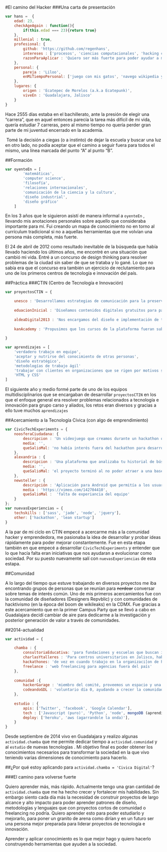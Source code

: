 #El camino del Hacker
###Una carta de presentación

```javascript
var hans =  {
	edad: 23,
	checkAgeAgain : function(){
		if(this.edad === 23){return true}
	},
	millenial : true,
	profesional: {
		github: 'https://github.com/regenhans',
		intereses : ['procesos', 'ciencias computacionales', 'hacking civico', 'cultura hacker', 'diseño', 'gatos'],
		razonParaAplicar : 'Quiero ser más fuerte para poder ayudar a más personas',
	},
	personal: {
		pareja : 'Liloo',
		enMiTiempoPersonal: ['juego con mis gatos', 'navego wikipedia y reddit', 'compongo música', 'salgo a caminar con Liloo en búsqueda de aventuras']
	},
	lugares: {
		origen : 'Ecatepec de Morelos (a.k.a Ecatepunk)',
		viveEn : 'Guadalajara, Jalisco'	
	}
}
```


Hace 2555 días estaba en el bachillerato, ante la presión de elegir una “carrera”,  que en aquel entonces parecía la tarea más difícil de mi vida, quería estudiar 7 carreras, pero al mismo tiempo no quería perder gran parte de mi juventud encerrado en la academia.

 Tomé la decisión a ciegas (o a instinto) de dejar la escuela y buscar una luz en otro lado, no podía aceptar que el camino a seguir fuera para todos el mismo, una línea marcada del punto “A” al punto “B”. 



##Formación

~~~javascript
var oyenteEn = [
		'matemáticas', 
		'computer science', 
		'filosofía', 
		'relaciones internacionales',
		'comunicación de la ciencia y la cultura', 
		'diseño industrial',
		'diseño gráfico'
	]
~~~


En los 3 años que le siguieron asistí de manera informal a ```oyenteEn``` , llevando mis anotaciones personales sobre aquello que consideraba importante para mí. Fui creando un mapa de conocimiento no en torno al currículum tradicional si no a aquellas herramientas que me volvían una persona más completa, más fuerte.

El 24 de abril de 2012 como resultado inevitable de la búsqueda que había llevado haciendo los últimos años, me encontré en una situación que cambió mi vida. Entré a un concurso de design thinking para resolver problemas de la ciudad  sin saber de que se trataba y lo gané. Lo que no sabía era que el concurso era también un ejercicio de reclutamiento para uno de los primeros centros de tecnología e innovación del país.


##Práctica
###CTIN (Centro de Tecnología e Innovación)

```javascript
var proyectosCTIN = {

	unesco : 'Desarrollamos estrategias de comunicación para la preservación y conscientización del valor histórico y cultural del arte rupestre :http://soyrupestre.com.mx/',
	
	eduacionInicial : 'Diseñamos contenidos digitales gratuitos para padres de familia http://educacioninicial.mx/',
	
	aldeaDigital2013 : 'Nos encargamos del diseño e implementación de talleres de introducción al uso de tecnología para el que en ese entonces quería convertirse en el evento de inclusión digital más grande del mundo (SPOILER ALERT!: lo logramos)',
	
	kanAcademy : 'Propusimos que los cursos de la plataforma fueran subtitulados o doblados al español, con el apoyo del Instituto Carlos Slim fue posible (Además conocí a Salman Khan :) )'
	
}

var aprendizajes = [
	'verdadero trabajo en equipo',
	'aceptar y nutrirse del conocimiento de otras personas',
	'diseño estratégico',
	'metodologías de trabajo ágil'
	'trabajar con clientes en organizaciones que se rigen por motivos superiores (política)',
	'HTML y CSS'
]
```


El siguiente año y medio formé parte de uno de los equipos multidisciplinarios que se encargaban de  desarrollar ```proyectosCTIN``` en los que el enfoque general era resolver problemas relacionados a tecnología e innovación para grupo carso y aliados, los retos eran diversos y gracias a ello tuve muchos ```aprendizajes```
 
##Acercamiento a la Tecnología Cívica (con algo de emprendimiento)

```javascript
var CivicTechExperiments = {
	noosferaCiudadana: {
		descripcion : 'Un videojuego que creamos durante un hackathon organizado por ONU-Hábitat para enseñar a los niños principalmente conceptos elementales de ciudadanía',
		media: '',
		queSalioMal: 'no había interés fuera del hackathon para desarrollar el proyecto'
	},
	alexandria : {
		descripcion : 'Una plataforma que analizaba tu historial de búsquedas en google para identificar tu estilo de aprendizaje y ofrecerte contenidos "a medida" para la auto-educación',
		media: '',
		queSalioMal: 'el proyecto terminó al no poder atraer a una base de usuarios lo suficiente mente interesante para los inversionistas'
	},
	newsteller : { 
		descripción : 'Aplicación para Android que permitía a los usuarios escribir su versión de las noticias para hacer un análisis de datos sobre los acontecimientos más relevantes a nivel político, económico y social',
		media : 'https://vimeo.com/142704410',
		queSalioMal :  'falta de experiancia del equipo'
	}
};
var nuevasExperiencias = {
	techskills : ['sass', 'jade', 'node', 'jquery'],
	other: ['hackathon', 'lean startup']
}
```

A la par de mi ciclo en CTIN empecé a acercarme más a la comunidad hacker y emprendedora, me pasionaba la idea de desarrollar y probar ideas rápidamente para poder mejorar constantemente. Fue en esta etapa también en que empecé a desarrollar ``CivicTechExperiments`` y entender que lo que hacía falta eran iniciativas que nos ayudaran a evolucionar como sociedad. Por su puesto nuevamente salí con ``nuevasExperiencias`` de esta estapa.

##Comunidad


A lo largo del tiempo que estuve trabajando en diversos proyectos  me iba encontrando grupos de personas que se reunían para ~~nerdear~~ conversar sobre temas de interés común. Uno de mis primeros acercamientos fue con la comunidad de diseñadores (Designers Repvblic) y con comunidades de hacktivismo (en la época del boom de wikileaks) en la CDMX. Fue gracias a este acercamiento que en la primer Campus Party que se llevó a cabo en Guadalajara decidí cambiar de aire para dedicarme a la investigación y posterior generación de valor a través de comunidades. 



##2014-actualidad

```javascript
var actividad = {

	chamba : {
		consultoriaEducativa: 'para fundaciones y escuelas que buscan introducir procesos de innovación y ejercicios tecnológicos', 
		charlasYtalleres : 'Para centros universitarios en Jalisco, hablando de cultura hacker y educación auto-didacta',
		hackathones: 'de vez en cuando trabajo en la organizaci[on de hackathones'
		freelance : 'web freelancing para agencias fuera del país'
	},
	
	comunidad :{ 
		hackerGarage : 'miembro del comité, proveemos un espacio y una cultura',
		codeandoGDL : 'voluntario día 0, ayudando a crecer la comunidad y a desarrollar proyectos que impacten nuestra ciudad, me ha servido para  probar y conocer nuevas tecnologías y metodologías'
	},
	
	estudio : {
		apis: ['Twitter', 'facebook', 'Google Calendar'],
		tech : ['Javascript (puro)', 'Python', 'node', mongoDB (aprendiendo), React(aún en la curva de aprendizaje)],
		deploy: ['heroku', 'aws (agarrandole la onda)'],
	}
}
```


Desde septiembre de 2014 vivo en Guadalajara y realizo algunas ```actividad.chamba``` que me permite dedicar tiempo a ```actividad.comunidad``` y al ```estudio``` de nuevas tecnologías . Mi objetivo final es poder obtener los conocimientos necesarios para transformar la sociedad en la que vivo teniendo varias dimensiones de conocimiento para hacerlo.


##¿Por qué estoy aplicando para ```actividad.chamba = 'Civica Digital'```?

###El camino para volverse fuerte

Quiero aprender más, más rápido. Actualmente tengo una gran cantidad de ```actividad.chamba``` que me ha hecho crecer y fortalecer mis habilidades. Sin embargo siento cada día más la necesidad de construir proyectos de largo alcance y alto impacto para poder aprender patrones de diseño, metodologías y lenguajes que con proyectos cortos de comunidad o freelancing no podría. 
Quiero aprender esto para poder estudiarlo y mejorarlo, para poner un granito de arena como dirían y en un futuro ser una persona mejor preparada para liderar proyectos de tecnología e innovación.

Aprender y aplicar conocimiento es lo que mejor hago y quiero hacerlo construyendo herramientas que ayuden a la sociedad.




